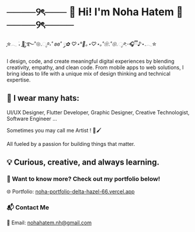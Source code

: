 # ────୨ৎ─── 🎀 Hi! I'm Noha Hatem 🎀────୨ৎ────

ִֶָ✮𓂃 ࣪˖ ִֶָ🐇་༘࿐˚𑁍.ೃ࿔*˖˚ ʚɞ˚ ༘✿ ♡⋆°🦢｡⋆♡⋆｡˚❀.˚𑁍.ೃ࿔*:･🎧ྀི♪⋆.𓂃✮

I design, code, and create meaningful digital experiences by blending creativity, empathy, and clean code. From mobile apps to web solutions, I bring ideas to life with a unique mix of design thinking and technical expertise.

## 👒 I wear many hats: 

UI/UX Designer, Flutter Developer, Graphic Designer, Creative Technologist, Software Engineer ...

Sometimes you may call me Artist ! 🎨🖌

All fueled by a passion for building things that matter.

## 💡 Curious, creative, and always learning.

### 📌 Want to know more? Check out my portfolio below!

🌐 Portfolio: [noha-portfolio-delta-hazel-66.vercel.app](https://noha-portfolio-delta-hazel-66.vercel.app/)

### 📬 Contact Me

📧 Email: nohahatem.nh@gmail.com
